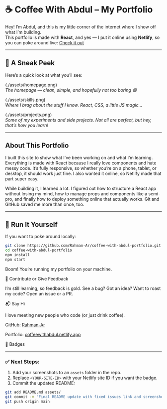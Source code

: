 # ☕ Coffee With Abdul – My Portfolio

Hey! I’m Abdul, and this is my little corner of the internet where I show off what I’m building.  
This portfolio is made with **React**, and yes — I put it online using **Netlify**, so you can poke around live: [Check it out](https://coffeewithabdul.netlify.app/)  

---

## 📸 A Sneak Peek

Here’s a quick look at what you’ll see:

(./assets/homepage.png)  
*The homepage — clean, simple, and hopefully not too boring 😅*

(./assets/skills.png)  
*Where I brag about the stuff I know. React, CSS, a little JS magic…*

(./assets/projects.png)  
*Some of my experiments and side projects. Not all are perfect, but hey, that’s how you learn!*

---

## About This Portfolio

I built this site to show what I’ve been working on and what I’m learning. Everything is made with React because I really love components and hate messy code. It’s fully responsive, so whether you’re on a phone, tablet, or desktop, it should work just fine. I also wanted it online, so Netlify made that part super easy.

While building it, I learned a lot. I figured out how to structure a React app without losing my mind, how to manage props and components like a semi-pro, and finally how to deploy something online that actually works. Git and GitHub saved me more than once, too.

---

## 🚀 Run It Yourself

If you want to poke around locally:

```bash
git clone https://github.com/Rahman-Ar/coffee-with-abdul-portfolio.git
cd coffee-with-abdul-portfolio
npm install
npm start
```
Boom! You’re running my portfolio on your machine.

🤝 Contribute or Give Feedback

I’m still learning, so feedback is gold.
See a bug? Got an idea? Want to roast my code? Open an issue or a PR.

📬 Say Hi

I love meeting new people who code (or just drink coffee).

GitHub: [Rahman-Ar](https://github.com/Rahman-Ar)

Portfolio: [coffeewithabdul.netlify.app](https://coffeewithabdul.netlify.app/)

🔖 Badges

<!-- Replace <YOUR-SITE-ID> with Netlify badge ID -->

---

### ✅ Next Steps:
1. Add your screenshots to an `assets` folder in the repo.  
2. Replace `<YOUR-SITE-ID>` with your Netlify site ID if you want the badge.  
3. Commit the updated README:

```bash
git add README.md assets/
git commit -m "Final README update with fixed issues link and screenshots"
git push origin main
